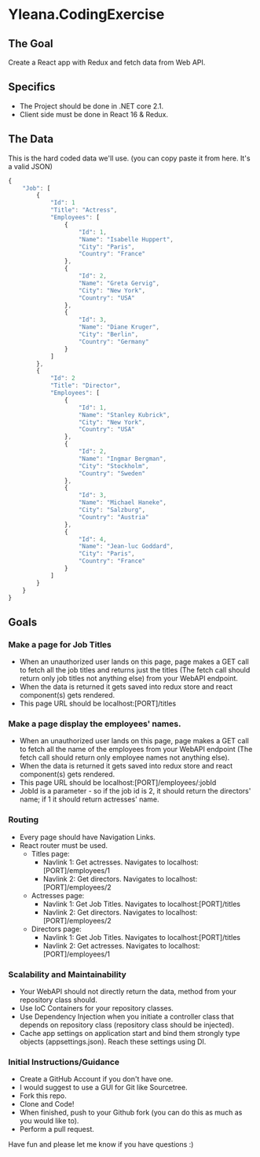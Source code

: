 # Yleana.CodingExercise
## The Goal
Create a React app with Redux and fetch data from Web API. 

## Specifics
- The Project should be done in .NET core 2.1.
- Client side must be done in React 16 & Redux.

## The Data
This is the hard coded data we'll use. (you can copy paste it from here. It's a valid JSON)

```javascript
{
    "Job": [
        {
            "Id": 1
            "Title": "Actress",
            "Employees": [
                {
                    "Id": 1,
                    "Name": "Isabelle Huppert",
                    "City": "Paris",
                    "Country": "France"
                },
                {
                    "Id": 2,
                    "Name": "Greta Gervig",
                    "City": "New York",
                    "Country": "USA"
                },
                {
                    "Id": 3,
                    "Name": "Diane Kruger",
                    "City": "Berlin",
                    "Country": "Germany"
                }
            ]
        },
        {
            "Id": 2
            "Title": "Director",
            "Employees": [
                {
                    "Id": 1,
                    "Name": "Stanley Kubrick",
                    "City": "New York",
                    "Country": "USA"
                },
                {
                    "Id": 2,
                    "Name": "Ingmar Bergman",
                    "City": "Stockholm",
                    "Country": "Sweden"
                },
                {
                    "Id": 3,
                    "Name": "Michael Haneke",
                    "City": "Salzburg",
                    "Country": "Austria"
                },
                {
                    "Id": 4,
                    "Name": "Jean-luc Goddard",
                    "City": "Paris",
                    "Country": "France"
                }
            ]
        }
    }
}  
```

## Goals
### Make a page for Job Titles
- When an unauthorized user lands on this page, page makes a GET call to fetch all the job titles and returns just the titles (The fetch call should return only job titles not anything else) from your WebAPI endpoint.
- When the data is returned it gets saved into redux store and react component(s) gets rendered.
- This page URL should be localhost:[PORT]/titles

### Make a page display the employees' names.

- When an unauthorized user lands on this page, page makes a GET call to fetch all the name of the employees from your WebAPI endpoint (The fetch call should return only employee names not anything else).
- When the data is returned it gets saved into redux store and react component(s) gets rendered.
- This page URL should be localhost:[PORT]/employees/:jobId 
- JobId is a parameter - so if the job id is 2, it should return the directors' name; if 1 it should return actresses' name.

### Routing
- Every page should have Navigation Links.
- React router must be used.
    - Titles page:
        - Navlink 1: Get actresses. Navigates to localhost:[PORT]/employees/1
        - Navlink 2: Get directors. Navigates to localhost:[PORT]/employees/2
    - Actresses page:
        - Navlink 1: Get Job Titles. Navigates to localhost:[PORT]/titles
        - Navlink 2: Get directors. Navigates to localhost:[PORT]/employees/2
    - Directors page:
        - Navlink 1: Get Job Titles. Navigates to localhost:[PORT]/titles
        - Navlink 2: Get actresses. Navigates to localhost:[PORT]/employees/1    

### Scalability and Maintainability
- Your WebAPI should not directly return the data, method from your repository class should.
- Use IoC Containers for your repository classes.
- Use Dependency Injection when you initiate a controller class that depends on repository class (repository class should be injected).
- Cache app settings on application start and bind them strongly type objects (appsettings.json). Reach these settings using DI.

### Initial Instructions/Guidance
- Create a GitHub Account if you don't have one.
- I would suggest to use a GUI for Git like Sourcetree.
- Fork this repo.
- Clone and Code!
- When finished, push to your Github fork (you can do this as much as you would like to).
- Perform a pull request.

Have fun and please let me know if you have questions :)
